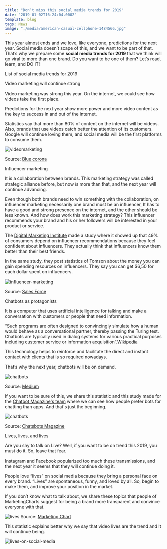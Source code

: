 ```yaml
---
title: "Don’t miss this social media trends for 2019"
date: "2019-01-02T16:24:04.000Z"
template: blog
tags: News
image: "./media/american-casual-cellphone-1484566.jpg"
---
```


This year almost ends and we love, like everyone, predictions for the next year. Social media doesn’t scape of this, and we want to be part of that. That’s why we prepare some **social media trends for 2019** that we think will go viral to more than one brand. Do you want to be one of them? Let’s read, learn, and DO IT!

<title-2>List of social media trends for 2019</title-2>

<title-3>Video marketing will continue strong</title-3>

Video marketing was strong this year. On the internet, we could see how videos take the first place. 

Predictions for the next year show more power and more video content as the key to success in and out of the internet. 

Statistics say that more than 80% of content on the internet will be videos. Also, brands that use videos catch better the attention of its customers. Google will continue loving them, and social media will be the first platforms to consume them.

![videomarketing](./media/video-marketing-stats-2.1-768x399.jpg)

Source: [Blue corona](https://www.bluecorona.com/blog/video-marketing-statistics-must-see/)

<title-3>Influencer marketing</title-3>


It is a collaboration between brands. This marketing strategy was called strategic alliance before, but now is more than that, and the next year will continue advancing.

Even though both brands need to win something with the collaboration, on influencer marketing necessarily one brand must be an influencer, It has to have a good and strong presence on the internet, and the other should be less known. And how does work this marketing strategy? This influencer recommends your brand and his or her followers will be interested in your product or service. 

The [Digital Marketing Institute](https://digitalmarketinginstitute.com/blog/20-influencer-marketing-statistics-that-will-surprise-you) made a study where it showed up that 49% of consumers depend on influencer recommendations because they feel confident about influencers. They actually think that influencers know them better than their best friends. 

In the same study, they post statistics of Tomson about the money you can gain spending resources on influencers. They say you can get $6,50 for each dollar spent on influencers.

![influencer-marketing](./media/influencer-marketing-open-graph.jpg)

Source: [Sales Force](https://www.salesforce.com/ca/blog/2017/03/2017-state-of-influencer-marketing)

<title-3>Chatbots as protagonists</title-3>

It is a computer that uses artificial intelligence for talking and make a conversation with customers or people that need information. 

“Such programs are often designed to convincingly simulate how a human would behave as a conversational partner, thereby passing the Turing test. Chatbots are typically used in dialog systems for various practical purposes including customer service or information acquisition”.[Wikipedia](https://en.m.wikipedia.org/wiki/Chatbot)

This technology helps to reinforce and facilitate the direct and instant contact with clients that is so required nowadays. 

That’s why the next year, chatbots will be on demand.

![chatbots](./media/1_BWZp1CB1u7QE1CAr6eewrA.jpeg)

Source: [Medium](https://medium.com/botsupply/chatbot-101-everything-you-ever-wanted-to-know-about-chatbots-478c0b825dd0)

If you want to be sure of this, we share this statistic and this study made for the [Chatbot Magazine's team](https://chatbotsmagazine.com/chatbot-report-2018-global-trends-and-analysis-4d8bbe4d924b) where we can see how people prefer bots for chatting than apps. And that's just the beginning.

![chatbots](./media/0_9W95LgPh_6we4qNP.png)

Source: [Chatsbots Magazine](https://chatbotsmagazine.com/chatbot-report-2018-global-trends-and-analysis-4d8bbe4d924b)

<title-3>Lives, lives, and lives</title-3>

Are you shy to talk on Live? Well, if you want to be on trend this 2019, you must do it. So, leave that fear. 

Instagram and Facebook popularized too much these transmissions, and the next year it seems that they will continue doing it. 

People love “lives” on social media because they bring a personal face on every brand. “Lives” are spontaneous, funny, and loved by all. So, begin to make them, and improve your position in the market. 

If you don’t know what to talk about, we share these topics that people of MarketingCharts suggest for being a brand more transparent and convince everyone with that.

![lives](./media/Sprout-Topics-Demonstrating-Brand-Transparency-on-Social-Aug2018.png)
Source: [Marketing Chart](https://www.marketingcharts.com)

This statistic explains better why we say that video lives are the trend and It will continue being.

![lives-on-social-media](./media/screen-Shot-2017-03-06-at-10.16.26-AM.png)











